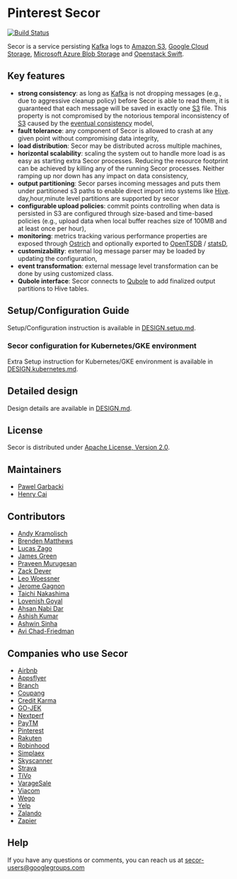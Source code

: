 # Pinterest Secor

[![Build Status](https://travis-ci.org/pinterest/secor.svg)](https://travis-ci.org/pinterest/secor)

Secor is a service persisting [Kafka] logs to [Amazon S3], [Google Cloud Storage], [Microsoft Azure Blob Storage] and [Openstack Swift].

## Key features ##
  - **strong consistency**: as long as [Kafka] is not dropping messages (e.g., due to aggressive cleanup policy) before Secor is able to read them, it is guaranteed that each message will be saved in exactly one [S3] file. This property is not compromised by the notorious temporal inconsistency of [S3] caused by the [eventual consistency] model,
  - **fault tolerance**: any component of Secor is allowed to crash at any given point without compromising data integrity,
  - **load distribution**: Secor may be distributed across multiple machines,
  - **horizontal scalability**: scaling the system out to handle more load is as easy as starting extra Secor processes. Reducing the resource footprint can be achieved by killing any of the running Secor processes. Neither ramping up nor down has any impact on data consistency,
  - **output partitioning**: Secor parses incoming messages and puts them under partitioned s3 paths to enable direct import into systems like [Hive]. day,hour,minute level partitions are supported by secor
  - **configurable upload policies**: commit points controlling when data is persisted in S3 are configured through size-based and time-based policies (e.g., upload data when local buffer reaches size of 100MB and at least once per hour),
  - **monitoring**: metrics tracking various performance properties are exposed through [Ostrich] and optionally exported to [OpenTSDB] / [statsD],
  - **customizability**: external log message parser may be loaded by updating the configuration,
  - **event transformation**: external message level transformation can be done by using customized class.
  - **Qubole interface**: Secor connects to [Qubole] to add finalized output partitions to Hive tables.

## Setup/Configuration Guide

Setup/Configuration instruction is available in [DESIGN.setup.md](DESIGN.setup.md).

### Secor configuration for Kubernetes/GKE environment

Extra Setup instruction for Kubernetes/GKE environment is available in [DESIGN.kubernetes.md](DESIGN.kubernetes.md).

## Detailed design

Design details are available in [DESIGN.md](DESIGN.md).

## License

Secor is distributed under [Apache License, Version 2.0](http://www.apache.org/licenses/LICENSE-2.0.html).

## Maintainers
  * [Pawel Garbacki](https://github.com/pgarbacki)
  * [Henry Cai](https://github.com/HenryCaiHaiying)

## Contributors
  * [Andy Kramolisch](https://github.com/andykram)
  * [Brenden Matthews](https://github.com/brndnmtthws)
  * [Lucas Zago](https://github.com/zago)
  * [James Green](https://github.com/jfgreen)
  * [Praveen Murugesan](https://github.com/lefthandmagic)
  * [Zack Dever](https://github.com/zackdever)
  * [Leo Woessner](https://github.com/estezz)
  * [Jerome Gagnon](https://github.com/jgagnon1)
  * [Taichi Nakashima](https://github.com/tcnksm)
  * [Lovenish Goyal](https://github.com/lovenishgoyal)
  * [Ahsan Nabi Dar](https://github.com/ahsandar)
  * [Ashish Kumar](https://github.com/ashubhumca)
  * [Ashwin Sinha](https://github.com/tygrash)
  * [Avi Chad-Friedman](https://github.com/achad4)


## Companies who use Secor

  * [Airbnb](https://www.airbnb.com)
  * [Appsflyer](https://www.appsflyer.com)
  * [Branch](http://branch.io)
  * [Coupang](https://www.coupang.com)
  * [Credit Karma](https://www.creditkarma.com)
  * [GO-JEK](http://gojekengineering.com/)
  * [Nextperf](http://www.nextperf.com)
  * [PayTM](https://www.paytm.com)
  * [Pinterest](https://www.pinterest.com)
  * [Rakuten](http://techblog.rakuten.co.jp/)
  * [Robinhood](http://www.robinhood.com/)
  * [Simplaex](https://www.simplaex.com/)
  * [Skyscanner](http://www.skyscanner.net)
  * [Strava](https://www.strava.com)
  * [TiVo](https://www.tivo.com)
  * [VarageSale](http://www.varagesale.com)
  * [Viacom](http://www.viacom.com)
  * [Wego](https://www.wego.com)
  * [Yelp](http://www.yelp.com)
  * [Zalando](http://www.zalando.com)
  * [Zapier](https://www.zapier.com)

## Help

If you have any questions or comments, you can reach us at [secor-users@googlegroups.com](https://groups.google.com/forum/#!forum/secor-users)

[Kafka]:http://kafka.apache.org/
[Amazon S3]:http://aws.amazon.com/s3/
[Microsoft Azure Blob Storage]:https://azure.microsoft.com/en-us/services/storage/blobs/
[S3]:http://aws.amazon.com/s3/
[Google Cloud Storage]:https://cloud.google.com/storage/
[eventual consistency]:http://docs.aws.amazon.com/AmazonS3/latest/dev/Introduction.html#ConsistencyMode
[Hive]:http://hive.apache.org/
[Ostrich]: https://github.com/twitter/ostrich
[OpenTSDB]: http://opentsdb.net/
[Qubole]: http://www.qubole.com/
[statsD]: https://github.com/etsy/statsd/
[Openstack Swift]: http://swift.openstack.org
[Protocol Buffers]: https://developers.google.com/protocol-buffers/
[Parquet]: https://parquet.apache.org/
